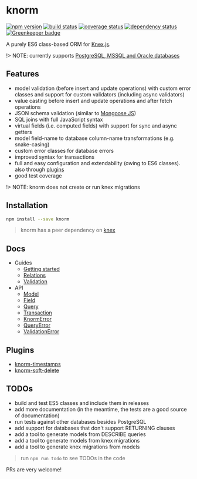 # knorm

[![npm version](https://badge.fury.io/js/knorm.svg)](http://badge.fury.io/js/knorm)
[![build status](https://travis-ci.org/joelmukuthu/knorm.svg?branch=master)](https://travis-ci.org/joelmukuthu/knorm)
[![coverage status](https://coveralls.io/repos/github/joelmukuthu/knorm/badge.svg?branch=master)](https://coveralls.io/github/joelmukuthu/knorm?branch=master)
[![dependency status](https://david-dm.org/joelmukuthu/knorm.svg)](https://david-dm.org/joelmukuthu/knorm)
[![Greenkeeper badge](https://badges.greenkeeper.io/joelmukuthu/knorm.svg)](https://greenkeeper.io/)

A purely ES6 class-based ORM for [Knex.js](http://knexjs.org).

!> NOTE: currently supports
[PostgreSQL, MSSQL and Oracle databases](http://knexjs.org/#Builder-returning)

## Features

- model validation (before insert and update operations) with custom error
  classes and support for custom validators (including async validators)
- value casting before insert and update operations and after fetch operations
- JSON schema validation (similar to [Mongoose JS](http://mongoosejs.com/))
- SQL joins with full JavaScript syntax
- virtual fields (i.e. computed fields) with support for sync and async getters
- model field-name to database column-name transformations (e.g. snake-casing)
- custom error classes for database errors
- improved syntax for transactions
- full and easy configuration and extendability (owing to ES6 classes). also
  through [plugins](/#/?id=plugins ":ignore :target=_self")
- good test coverage

!> NOTE: knorm does not create or run knex migrations

## Installation

```bash
npm install --save knorm
```

> knorm has a peer dependency on [knex](http://knexjs.org)

## Docs

- Guides
  - [Getting started](guides/getting-started.md)
  - [Relations](guides/relations.md)
  - [Validation](guides/validation.md)
- API
  - [Model](api/model.md)
  - [Field](api/field.md)
  - [Query](api/query.md)
  - [Transaction](api/transaction.md)
  - [KnormError](api/knorm-error.md)
  - [QueryError](api/query-error.md)
  - [ValidationError](api/validation-error.md)

## Plugins
- [knorm-timestamps](https://www.npmjs.com/package/knorm-timestamps)
- [knorm-soft-delete](https://www.npmjs.com/package/knorm-soft-delete)

## TODOs

- build and test ES5 classes and include them in releases
- add more documentation (in the meantime, the tests are a good source of
  documentation)
- run tests against other databases besides PostgreSQL
- add support for databases that don't support RETURNING clauses
- add a tool to generate models from DESCRIBE queries
- add a tool to generate models from knex migrations
- add a tool to generate knex migrations from models

> run `npm run todo` to see TODOs in the code

PRs are very welcome!
